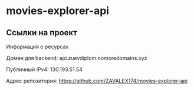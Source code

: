 # movies-explorer-api

## Ссылки на проект

Информация о ресурсах

Домен для backend: api.zuevdiplom.nomoredomains.xyz

Публичный  IPv4: 130.193.51.54

Адрес репозитория: https://github.com/ZAVALEX174/movies-explorer-api
